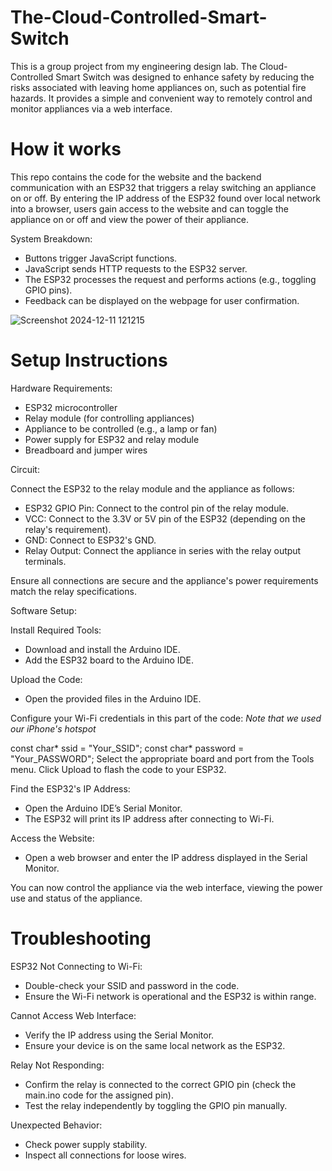 # The-Cloud-Controlled-Smart-Switch

This is a group project from my engineering design lab. The Cloud-Controlled Smart Switch was designed to enhance safety by reducing the risks associated with leaving home appliances on, such as potential fire hazards. It provides a simple and convenient way to remotely control and monitor appliances via a web interface.

# How it works

This repo contains the code for the website and the backend communication with an ESP32 that triggers a relay switching an appliance on or off. By entering the IP address of the ESP32 found over local network into a browser, users gain access to the website and can toggle the appliance on or off and view the power of their appliance.

System Breakdown: 

- Buttons trigger JavaScript functions.
- JavaScript sends HTTP requests to the ESP32 server.
- The ESP32 processes the request and performs actions (e.g., toggling GPIO pins).
- Feedback can be displayed on the webpage for user confirmation.
  
![Screenshot 2024-12-11 121215](https://github.com/user-attachments/assets/7aadd267-2561-4bee-849b-b7281d561525)

# Setup Instructions

Hardware Requirements: 

- ESP32 microcontroller
- Relay module (for controlling appliances)
- Appliance to be controlled (e.g., a lamp or fan)
- Power supply for ESP32 and relay module
- Breadboard and jumper wires

Circuit: 

Connect the ESP32 to the relay module and the appliance as follows:

- ESP32 GPIO Pin: Connect to the control pin of the relay module.
- VCC: Connect to the 3.3V or 5V pin of the ESP32 (depending on the relay's requirement).
- GND: Connect to ESP32's GND.
- Relay Output: Connect the appliance in series with the relay output terminals.

Ensure all connections are secure and the appliance's power requirements match the relay specifications.

Software Setup: 

Install Required Tools:

- Download and install the Arduino IDE.
- Add the ESP32 board to the Arduino IDE.
  
Upload the Code:

- Open the provided files in the Arduino IDE.

Configure your Wi-Fi credentials in this part of the code:
*Note that we used our iPhone's hotspot*

const char* ssid = "Your_SSID";
const char* password = "Your_PASSWORD";
Select the appropriate board and port from the Tools menu.
Click Upload to flash the code to your ESP32.

Find the ESP32's IP Address:

- Open the Arduino IDE’s Serial Monitor.
- The ESP32 will print its IP address after connecting to Wi-Fi.

Access the Website:

- Open a web browser and enter the IP address displayed in the Serial Monitor.

You can now control the appliance via the web interface, viewing the power use and status of the appliance.

# Troubleshooting

ESP32 Not Connecting to Wi-Fi:

- Double-check your SSID and password in the code.
- Ensure the Wi-Fi network is operational and the ESP32 is within range.

Cannot Access Web Interface:

- Verify the IP address using the Serial Monitor.
- Ensure your device is on the same local network as the ESP32.

Relay Not Responding:

- Confirm the relay is connected to the correct GPIO pin (check the main.ino code for the assigned pin).
- Test the relay independently by toggling the GPIO pin manually.
  
Unexpected Behavior:

- Check power supply stability.
- Inspect all connections for loose wires.

